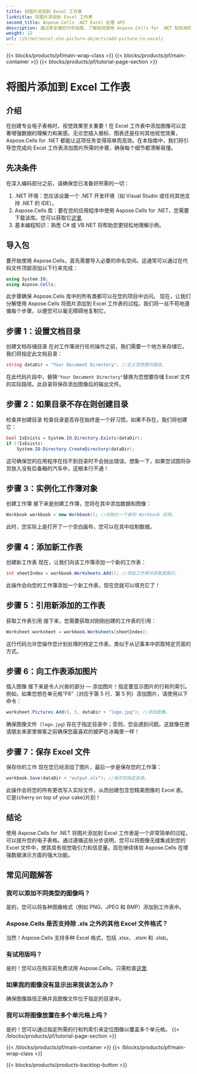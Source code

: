 ```yaml
---
title: 将图片添加到 Excel 工作表
linktitle: 将图片添加到 Excel 工作表
second_title: Aspose.Cells .NET Excel 处理 API
description: 通过本全面的分步指南，了解如何使用 Aspose.Cells for .NET 轻松地将图片添加到 Excel 工作表。增强您的电子表格。
weight: 12
url: /zh/net/excel-ole-picture-objects/add-picture-to-excel/
---
```


{{< blocks/products/pf/main-wrap-class >}}
{{< blocks/products/pf/main-container >}}
{{< blocks/products/pf/tutorial-page-section >}}

# 将图片添加到 Excel 工作表

## 介绍
在创建专业电子表格时，视觉效果至关重要！在 Excel 工作表中添加图像可以显著增强数据的理解力和美感。无论您插入徽标、图表还是任何其他视觉效果，Aspose.Cells for .NET 都能让这项任务变得简单而高效。在本指南中，我们将引导您完成向 Excel 工作表添加图片所需的步骤，确保每个细节都清晰易懂。
## 先决条件
在深入编码部分之前，请确保您已准备好所需的一切：
1. .NET 环境：您应该设置一个 .NET 开发环境（如 Visual Studio 或任何其他支持 .NET 的 IDE）。
2.  Aspose.Cells 库：要在您的应用程序中使用 Aspose.Cells for .NET，您需要下载该库。您可以获取它[这里](https://releases.aspose.com/cells/net/).
3. 基本编程知识：熟悉 C# 或 VB.NET 将帮助您更轻松地理解示例。
## 导入包
要开始使用 Aspose.Cells，首先需要导入必要的命名空间。这通常可以通过在代码文件顶部添加以下行来完成：
```csharp
using System.IO;
using Aspose.Cells;
```
此步骤确保 Aspose.Cells 库中的所有类都可以在您的项目中访问。
现在，让我们分解使用 Aspose.Cells 将图片添加到 Excel 工作表的过程。我们将一丝不苟地遵循每个步骤，以便您可以毫无障碍地复制它。
## 步骤 1：设置文档目录
创建文档存储目录
在对工作簿进行任何操作之前，我们需要一个地方来存储它。我们将指定此文档目录：
```csharp
string dataDir = "Your Document Directory"; //定义您想要的路径。
```
在此代码片段中，替换`"Your Document Directory"`替换为您想要存储 Excel 文件的实际路径。此目录将保存添加图像后的输出文件。
## 步骤 2：如果目录不存在则创建目录
检查并创建目录
检查目录是否存在始终是一个好习惯。如果不存在，我们将创建它：
```csharp
bool IsExists = System.IO.Directory.Exists(dataDir);
if (!IsExists)
    System.IO.Directory.CreateDirectory(dataDir);
```
这可确保您的应用程序在找不到目录时不会抛出错误。想象一下，如果您试图将杂货放入没有后备箱的汽车中，这根本行不通！
## 步骤 3：实例化工作簿对象
创建工作簿
接下来是创建工作簿，您将在其中添加数据和图像：
```csharp
Workbook workbook = new Workbook(); //初始化一个新的 Workbook 实例。
```
此时，您实际上是打开了一个空白画布，您可以在其中绘制数据。
## 步骤 4：添加新工作表
创建新工作表
现在，让我们向该工作簿添加一个新的工作表：
```csharp
int sheetIndex = workbook.Worksheets.Add(); //添加工作表并获取其索引。
```
此操作会向您的工作簿添加一个新工作表，现在您就可以填充它了！
## 步骤 5：引用新添加的工作表
获取工作表引用
接下来，您需要获取对刚刚创建的工作表的引用：
```csharp
Worksheet worksheet = workbook.Worksheets[sheetIndex];
```
这行代码允许您操作您计划处理的特定工作表，类似于从记事本中抓取特定页面的方式。
## 步骤 6：向工作表添加图片
插入图像
接下来是令人兴奋的部分 — 添加图片！指定要显示图片的行和列索引。例如，如果您想在单元格“F6”（对应于第 5 行、第 5 列）添加图片，请使用以下命令：
```csharp
worksheet.Pictures.Add(5, 5, dataDir + "logo.jpg"); //添加图像。
```
确保图像文件（`logo.jpg`) 存在于指定目录中；否则，您会遇到问题。这就像在邀请朋友来家里做客之前确保您最喜欢的披萨在冰箱里一样！
## 步骤 7：保存 Excel 文件
保存你的工作
现在您已经添加了图片，最后一步是保存您的工作簿：
```csharp
workbook.Save(dataDir + "output.xls"); //保存到指定目录。
```
此操作会将您的所有更改写入实际文件，从而创建包含您精美图像的 Excel 表。它是{cherry on top of your cake}片刻！
## 结论
使用 Aspose.Cells for .NET 将图片添加到 Excel 工作表是一个非常简单的过程，可以提升您的电子表格。通过遵循这些分步说明，您可以将图像无缝集成到您的 Excel 文件中，使其具有视觉吸引力和信息量。现在继续体验 Aspose.Cells 在增强数据演示方面的强大功能。
## 常见问题解答
### 我可以添加不同类型的图像吗？
是的，您可以将各种图像格式（例如 PNG、JPEG 和 BMP）添加到工作表中。
### Aspose.Cells 是否支持除 .xls 之外的其他 Excel 文件格式？
当然！Aspose.Cells 支持多种 Excel 格式，包括 .xlsx、.xlsm 和 .xlsb。
### 有试用版吗？
是的！您可以在购买前免费试用 Aspose.Cells。只需检查[这里](https://releases.aspose.com/).
### 如果我的图像没有显示出来我该怎么办？
确保图像路径正确并且图像文件位于指定的目录中。
### 我可以将图像放置在多个单元格上吗？
是的！您可以通过指定所需的行和列索引来定位图像以覆盖多个单元格。
{{< /blocks/products/pf/tutorial-page-section >}}

{{< /blocks/products/pf/main-container >}}
{{< /blocks/products/pf/main-wrap-class >}}

{{< blocks/products/products-backtop-button >}}
